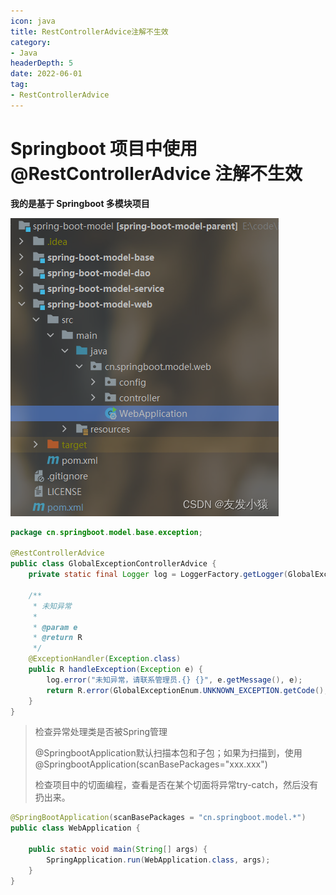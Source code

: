```yaml
---
icon: java
title: RestControllerAdvice注解不生效
category: 
- Java
headerDepth: 5
date: 2022-06-01
tag:
- RestControllerAdvice
---
```


# Springboot 项目中使用 @RestControllerAdvice 注解不生效

<!-- more -->

**我的是基于 Springboot 多模块项目**

![](./restcontrolleradvice.assets/1.png)

```java
package cn.springboot.model.base.exception;

@RestControllerAdvice
public class GlobalExceptionControllerAdvice {
    private static final Logger log = LoggerFactory.getLogger(GlobalExceptionControllerAdvice.class);

    /**     
     * 未知异常
     *
     * @param e
     * @return R
     */
    @ExceptionHandler(Exception.class)
    public R handleException(Exception e) {
        log.error("未知异常，请联系管理员.{} {}", e.getMessage(), e);
        return R.error(GlobalExceptionEnum.UNKNOWN_EXCEPTION.getCode(), GlobalExceptionEnum.UNKNOWN_EXCEPTION.getmessage());
    }
}
```

>检查异常处理类是否被Spring管理
>
>@SpringbootApplication默认扫描本包和子包；如果为扫描到，使用@SpringbootApplication(scanBasePackages="xxx.xxx")
>
>检查项目中的切面编程，查看是否在某个切面将异常try-catch，然后没有扔出来。

```java
@SpringBootApplication(scanBasePackages = "cn.springboot.model.*")
public class WebApplication {

    public static void main(String[] args) {
        SpringApplication.run(WebApplication.class, args);
    }      
}
```
